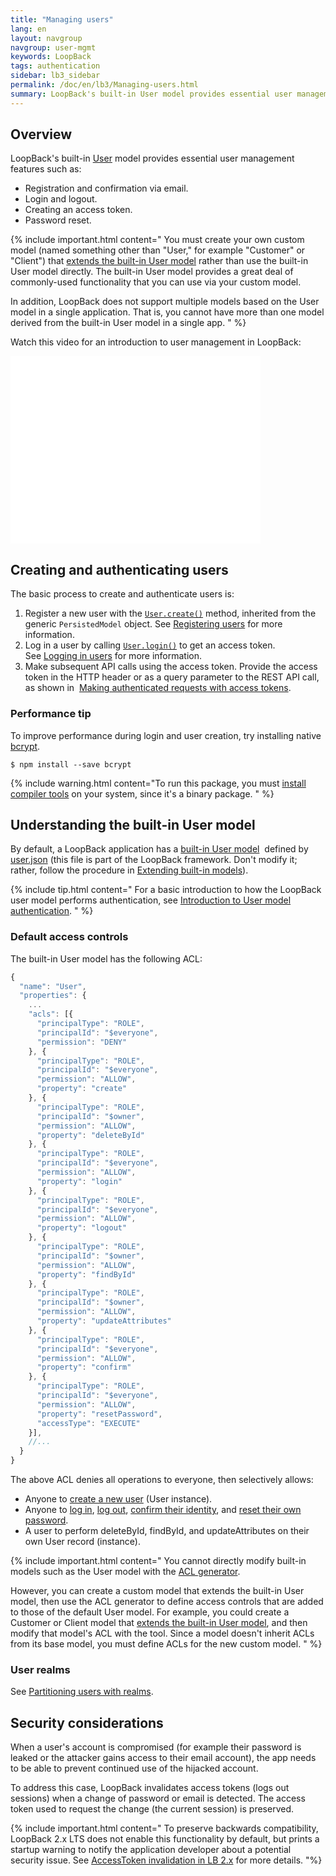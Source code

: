 ```yaml
---
title: "Managing users"
lang: en
layout: navgroup
navgroup: user-mgmt
keywords: LoopBack
tags: authentication
sidebar: lb3_sidebar
permalink: /doc/en/lb3/Managing-users.html
summary: LoopBack's built-in User model provides essential user management features.
---
```


## Overview

LoopBack's built-in [User](http://apidocs.strongloop.com/loopback/#user-new-user) model provides essential user management features such as:

* Registration and confirmation via email.
* Login and logout.
* Creating an access token.
* Password reset.

{% include important.html content="
You must create your own custom model (named something other than \"User,\" for example \"Customer\"
or \"Client\") that [extends the built-in User model](Extending-built-in-models.html) rather than use
the built-in User model directly. The built-in User model provides a great deal of commonly-used
functionality that you can use via your custom model.

In addition, LoopBack does not support multiple models based on the User model in a single application. That is, you cannot have more than one model derived from the built-in User model in a single app.
" %}

Watch this video for an introduction to user management in LoopBack:

<iframe class="youtube-player" type="text/html" style="width: 400px; height: 300px" src="//www.youtube.com/embed/UdsOcOVg_0M?wmode=opaque" frameborder="0"></iframe>

## Creating and authenticating users

The basic process to create and authenticate users is:

1.  Register a new user with the [`User.create()`](http://apidocs.strongloop.com/loopback/#persistedmodel-create) method, inherited from the generic `PersistedModel` object.
    See [Registering users](Registering-users.html) for more information.
2.  Log in a user by calling [`User.login()`](https://apidocs.strongloop.com/loopback/#user-login) to get an access token.
    See [Logging in users](Logging-in-users.html) for more information.
3.  Make subsequent API calls using the access token.
    Provide the access token in the HTTP header or as a query parameter to the REST API call, as shown in 
    [Making authenticated requests with access tokens](Making-authenticated-requests.html#making-authenticated-requests-with-access-tokens).

### Performance tip

To improve performance during login and user creation, try installing native [bcrypt](https://www.npmjs.com/package/bcrypt).

```shell
$ npm install --save bcrypt
```

{% include warning.html content="To run this package, you must [install compiler tools](Installing-compiler-tools.html) on your system, since it's a binary package.
" %}

## Understanding the built-in User model

By default, a LoopBack application has a [built-in User model](Using-built-in-models.html) 
defined by [user.json](https://github.com/strongloop/loopback/blob/master/common/models/user.json)
(this file is part of the LoopBack framework.
Don't modify it; rather, follow the procedure in [Extending built-in models](Extending-built-in-models.html)).

{% include tip.html content="
For a basic introduction to how the LoopBack user model performs authentication,
see [Introduction to User model authentication](Introduction-to-User-model-authentication.html).
" %}

### Default access controls

The built-in User model has the following ACL:

```javascript
{
  "name": "User",
  "properties": {
    ...
    "acls": [{
      "principalType": "ROLE",
      "principalId": "$everyone",
      "permission": "DENY"
    }, {
      "principalType": "ROLE",
      "principalId": "$everyone",
      "permission": "ALLOW",
      "property": "create"
    }, {
      "principalType": "ROLE",
      "principalId": "$owner",
      "permission": "ALLOW",
      "property": "deleteById"
    }, {
      "principalType": "ROLE",
      "principalId": "$everyone",
      "permission": "ALLOW",
      "property": "login"
    }, {
      "principalType": "ROLE",
      "principalId": "$everyone",
      "permission": "ALLOW",
      "property": "logout"
    }, {
      "principalType": "ROLE",
      "principalId": "$owner",
      "permission": "ALLOW",
      "property": "findById"
    }, {
      "principalType": "ROLE",
      "principalId": "$owner",
      "permission": "ALLOW",
      "property": "updateAttributes"
    }, {
      "principalType": "ROLE",
      "principalId": "$everyone",
      "permission": "ALLOW",
      "property": "confirm"
    }, {
      "principalType": "ROLE",
      "principalId": "$everyone",
      "permission": "ALLOW",
      "property": "resetPassword",
      "accessType": "EXECUTE"
    }],
    //...
  }
}
```

The above ACL denies all operations to everyone, then selectively allows:

* Anyone to [create a new user](http://apidocs.strongloop.com/loopback/#persistedmodel-create) (User instance).
* Anyone to [log in](http://apidocs.strongloop.com/loopback/#user-login), [log out](http://apidocs.strongloop.com/loopback/#user-logout),
  [confirm their identity](http://apidocs.strongloop.com/loopback/#user-confirm), and
  [reset their own password](http://apidocs.strongloop.com/loopback/#user-resetpassword).
* A user to perform deleteById, findById, and updateAttributes on their own User record (instance).

{% include important.html content="
You cannot directly modify built-in models such as the User model with the [ACL generator](ACL-generator.html).

However, you can create a custom model that extends the built-in User model,
then use the ACL generator to define access controls that are added to those of the default User model.
For example, you could create a Customer or Client model that [extends the built-in User model](Extending-built-in-models.html), and then modify that model's ACL with the tool.
Since a model doesn't inherit ACLs from its base model, you must define ACLs for the new custom model.
" %}

### User realms

See [Partitioning users with realms](Partitioning-users-with-realms.html).

## Security considerations

When a user's account is compromised (for example their password is leaked or the attacker gains 
access to their email account), the app needs to be able to prevent continued use of the hijacked account.

To address this case, LoopBack invalidates access tokens (logs out sessions)
when a change of password or email is detected. The access token used to
request the change (the current session) is preserved.

{% include important.html content="
To preserve backwards compatibility, LoopBack 2.x LTS does not enable this functionality by default, but prints a startup warning to notify the application developer about a potential security issue. See [AccessToken invalidation in LB 2.x](/doc/en/lb2/AccessToken-invalidation) for more details.
"%}
